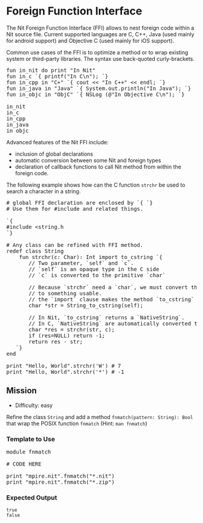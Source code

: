 # Foreign Function Interface

The Nit Foreign Function Interface (FFI) allows to nest foreign code within a Nit source file.
Current supported languages are C, C++, Java (used mainly for android support) and Objective C (used mainly for iOS support).

Common use cases of the FFI is to optimize a method or to wrap existing system or third-party libraries.
The syntax use back-quoted curly-brackets.

<!--~~~nit
fun in_nit do print "In Nit"
fun in_c `{ printf("In C\n"); `}
fun in_cpp in "C++" `{ cout << "In C++" << endl; `}
fun in_java in "Java" `{ System.out.println("In Java"); `}
fun in_objc in "ObjC" `{ NSLog (@"In Objective C\n"); `}

in_nit
in_c
in_cpp
in_java
in_objc
~~~-->

<pre class="hl"><span class="hl kwa">fun</span> in_nit <span class="hl kwa">do</span> print <span class="hl str">&quot;In Nit&quot;</span>
<span class="hl kwa">fun</span> in_c <span class="hl str">`</span><span class="hl esc">{ printf(&quot;In C\n&quot;); `}</span>
<span class="hl str">fun in_cpp in &quot;C+&quot; `</span><span class="hl esc">{ cout &lt;&lt; &quot;In C++&quot; &lt;&lt; endl; `}</span>
<span class="hl kwa">fun</span> in_java <span class="hl kwa">in</span> <span class="hl str">&quot;Java&quot;</span> <span class="hl str">`</span><span class="hl esc">{ System.out.println(&quot;In Java&quot;); `}</span>
<span class="hl str">fun in_objc in &quot;ObjC&quot; `</span><span class="hl esc">{ NSLog (&#64;&quot;In Objective C\n&quot;); `}</span>

in_nit
in_c
in_cpp
in_java
in_objc
</pre>

Advanced features of the Nit FFI include:

* inclusion of global declarations
* automatic conversion between some Nit and foreign types
* declaration of callback functions to call Nit method from within the foreign code.

The following example shows how can the C function `strchr` be used to search a character in a string.

<!--
~~~nit
# global FFI declaration are enclosed by `{ `}
# Use them for #include and related things.

`{
#include <string.h>
`}

# Any class can be refined with FFI method.
redef class String 
	fun strchr(c: Char): Int import to_cstring `{
		// Two parameter, `self` and `c`.
		// `self` is an opaque type in the C side
		// `c` is converted to the primitive `char`

		// Because `strchr` need a `char*`, we must convert the opaque `self`
		// to something usable.
		// the `import` clause makes the method `to_cstring` available in C.
		char *str = String_to_cstring(self);

		// In Nit, `to_cstring` returns a `NativeString`.
		// In C, `NativeString` are automatically converted to `char*`.
		char *res = strchr(str, c);
		if (res==NULL) return -1;
		return res - str;
	`}
end

print "Hello, World!".strchr('W') # 7
print "Hello, World!".strchr('*') # -1
~~~-->

<pre class="hl"><span class="hl slc"># global FFI declaration are enclosed by `{ `}</span>
<span class="hl slc"># Use them for #include and related things.</span>

<span class="hl str">`{</span>
<span class="hl str">#include &lt;string.h</span>
<span class="hl str">`</span><span class="hl opt">}</span>

<span class="hl slc"># Any class can be refined with FFI method.</span>
<span class="hl kwa">redef class</span> <span class="hl kwb">String</span> 
	<span class="hl kwa">fun</span> strchr<span class="hl opt">(</span>c<span class="hl opt">:</span> <span class="hl kwb">Char</span><span class="hl opt">):</span> <span class="hl kwb">Int</span> <span class="hl kwa">import</span> to_cstring <span class="hl str">`{</span>
<span class="hl str">		// Two parameter, `</span><span class="hl kwa">self</span><span class="hl str">` and `</span>c<span class="hl str">`.</span>
<span class="hl str">		// `</span><span class="hl kwa">self</span><span class="hl str">` is an opaque type in the C side</span>
<span class="hl str">		// `</span>c<span class="hl str">` is converted to the primitive `</span>char<span class="hl str">`</span>
<span class="hl str"></span>
<span class="hl str">		// Because `</span>strchr<span class="hl str">` need a `</span>char<span class="hl opt"></span><span class="hl str">`, we must convert the opaque `</span><span class="hl kwa">self</span><span class="hl str">`</span>
<span class="hl str">		// to something usable.</span>
<span class="hl str">		// the `</span><span class="hl kwa">import</span><span class="hl str">` clause makes the method `</span>to_cstring<span class="hl str">` available in C.</span>
<span class="hl str">		char *str = String_to_cstring(self);</span>
<span class="hl str"></span>
<span class="hl str">		// In Nit, `</span>to_cstring<span class="hl str">` returns a `</span><span class="hl kwb">NativeString</span><span class="hl str">`.</span>
<span class="hl str">		// In C, `</span><span class="hl kwb">NativeString</span><span class="hl str">` are automatically converted to `</span>char<span class="hl opt"></span><span class="hl str">`.</span>
<span class="hl str">		char *res = strchr(str, c);</span>
<span class="hl str">		if (res=NULL) return -1;</span>
<span class="hl str">		return res - str;</span>
<span class="hl str">	`</span><span class="hl opt">}</span>
<span class="hl kwa">end</span>

print <span class="hl str">&quot;Hello, World&quot;</span><span class="hl opt">.</span>strchr<span class="hl opt">(</span><span class="hl str">'W'</span><span class="hl opt">)</span> <span class="hl slc"># 7</span>
print <span class="hl str">&quot;Hello, World&quot;</span><span class="hl opt">.</span>strchr<span class="hl opt">(</span><span class="hl str">'*'</span><span class="hl opt">)</span> <span class="hl slc"># -1</span>
</pre>

## Mission

* Difficulty: easy

Refine the class `String` and add a method `fnmatch(pattern: String): Bool` that wrap the POSIX function `fnmatch` (Hint: `man fnmatch`)

### Template to Use

<!--
~~~nit
module fnmatch

# CODE HERE

print "mpire.nit".fnmatch("*.nit")
print "mpire.nit".fnmatch("*.zip")
~~~-->

<pre class="hl"><span class="hl kwa">module</span> fnmatch

<span class="hl slc"># CODE HERE</span>

print <span class="hl str">&quot;mpire.nit&quot;</span><span class="hl opt">.</span>fnmatch<span class="hl opt">(</span><span class="hl str">&quot;*.nit&quot;</span><span class="hl opt">)</span>
print <span class="hl str">&quot;mpire.nit&quot;</span><span class="hl opt">.</span>fnmatch<span class="hl opt">(</span><span class="hl str">&quot;*.zip&quot;</span><span class="hl opt">)</span>
</pre>

### Expected Output

    true
    false
